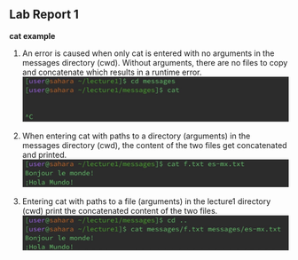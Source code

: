 ## Lab Report 1

**cat example**

1. An error is caused when only cat is entered with no arguments in the messages directory (cwd). Without arguments, there are no files to copy and concatenate which results in a runtime error.
![Image](catNoArg.jpeg)

2. When entering cat with paths to a directory (arguments) in the messages directory (cwd), the content of the two files get concatenated and printed. 
![Image](catDir.jpeg)

3. Entering cat with paths to a file (arguments) in the lecture1 directory (cwd) print the concatenated content of the two files. 
![Image](catFile.jpeg)


